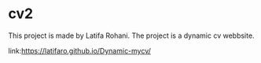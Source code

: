 # cv2

This project is made by Latifa Rohani. The project is a dynamic cv webbsite.


link:https://latifaro.github.io/Dynamic-mycv/


